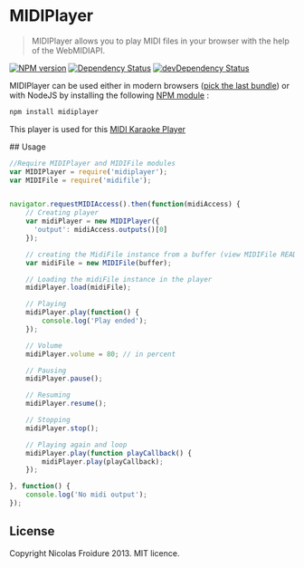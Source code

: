 # MIDIPlayer
> MIDIPlayer allows you to play MIDI files in your browser with the help of the
 WebMIDIAPI.

[![NPM version](https://badge.fury.io/js/midiplayer.svg)](https://npmjs.org/package/midiplayer)
[![Dependency Status](https://david-dm.org/nfroidure/midiplayer.svg)](https://david-dm.org/nfroidure/midiplayer)
[![devDependency Status](https://david-dm.org/nfroidure/midiplayer/dev-status.svg)](https://david-dm.org/nfroidure/midifile#info=devDependencies)

MIDIPlayer can be used either in modern browsers
 ([pick the last bundle](https://github.com/nfroidure/MIDIPlayer/blob/master/dist/MIDIPlayer.js))
 or with NodeJS by installing the following
 [NPM module](https://npmjs.org/package/midiplayer) :
```bash
npm install midiplayer
```

This player is used for this [MIDI Karaoke Player](http://midiwebkaraoke.com)

## Usage
```js
//Require MIDIPlayer and MIDIFile modules
var MIDIPlayer = require('midiplayer');
var MIDIFile = require('midifile');


navigator.requestMIDIAccess().then(function(midiAccess) {
	// Creating player
	var midiPlayer = new MIDIPlayer({
	  'output': midiAccess.outputs()[0]
	});

	// creating the MidiFile instance from a buffer (view MIDIFile README)
	var midiFile = new MIDIFile(buffer);

	// Loading the midiFile instance in the player
	midiPlayer.load(midiFile);

	// Playing
	midiPlayer.play(function() {
		console.log('Play ended');
	});

	// Volume
	midiPlayer.volume = 80; // in percent

	// Pausing
	midiPlayer.pause();

	// Resuming
	midiPlayer.resume();

	// Stopping
	midiPlayer.stop();

	// Playing again and loop
	midiPlayer.play(function playCallback() {
		midiPlayer.play(playCallback);
	});

}, function() {
	console.log('No midi output');
});
```

## License
Copyright Nicolas Froidure 2013. MIT licence.
